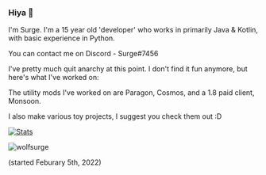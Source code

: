 ### Hiya 👋
I'm Surge. I'm a 15 year old 'developer' who works in primarily Java & Kotlin, with basic experience in Python.

You can contact me on Discord - Surge#7456

I've pretty much quit anarchy at this point. I don't find it fun anymore, but here's what I've worked on:

The utility mods I've worked on are Paragon, Cosmos, and a 1.8 paid client, Monsoon.

I also make various toy projects, I suggest you check them out :D
 
​[![​Stats](https://github-readme-stats.vercel.app/api?username=wolfsurge&theme=dark)](https://github.com/anuraghazra/github-readme-stats)             

<p> <img src="https://komarev.com/ghpvc/?username=wolfsurge&color=8E64D0" alt="wolfsurge" /> </p> (started Feburary 5th, 2022)
